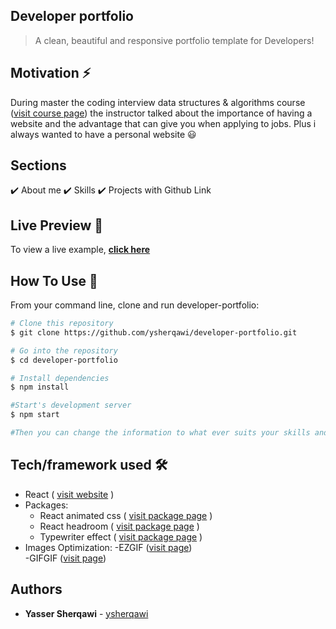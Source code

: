 ## Developer portfolio

> A clean, beautiful and responsive portfolio template for Developers!

## Motivation ⚡️

During master the coding interview data structures & algorithms course ([visit course page](https://www.udemy.com/course/master-the-coding-interview-data-structures-algorithms/))
the instructor talked about the importance of having a website and the advantage that can give you when applying to jobs.
Plus i always wanted to have a personal website 😃

## Sections

✔️ About me
✔️ Skills
✔️ Projects with Github Link

## Live Preview 🚀

To view a live example, **[click here](https://ysherqawi.github.io)**

## How To Use 🔧

From your command line, clone and run developer-portfolio:

```bash
# Clone this repository
$ git clone https://github.com/ysherqawi/developer-portfolio.git

# Go into the repository
$ cd developer-portfolio

# Install dependencies
$ npm install

#Start's development server
$ npm start

#Then you can change the information to what ever suits your skills and need.
```

## Tech/framework used 🛠️

- React ( [visit website](https://reactjs.org/) )
- Packages:
  - React animated css ( [visit package page](https://npmjs.org/react-animated-css) )
  - React headroom ( [visit package page](https://npmjs.org/react-headroom) )
  - Typewriter effect ( [visit package page](https://npmjs.org/typewriter-effect) )
- Images Optimization:
  -EZGIF ([visit page](https://ezgif.com/))  
  -GIFGIF ([visit page](http://gifgifs.com/))

## Authors

- **Yasser Sherqawi** - [ysherqawi](https://github.com/ysherqawi)
